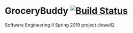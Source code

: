 # GroceryBuddy [![Build Status](https://travis-ci.com/Davidw1339/GroceryBuddy.svg?branch=master)](https://travis-ci.com/Davidw1339/GroceryBuddy)
Software Engineering II Spring 2019 project
clewell2
